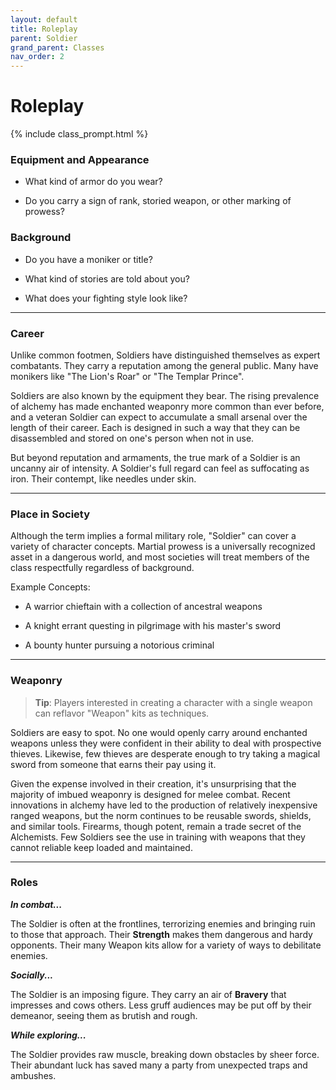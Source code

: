 ```yaml
---
layout: default
title: Roleplay
parent: Soldier
grand_parent: Classes
nav_order: 2
---
```


# Roleplay

{% include class_prompt.html %}

### Equipment and Appearance

- What kind of armor do you wear?

- Do you carry a sign of rank, storied weapon, or other marking of prowess?

### Background

- Do you have a moniker or title?

- What kind of stories are told about you?

- What does your fighting style look like?

---

### Career

Unlike common footmen, Soldiers have distinguished themselves as expert combatants. They carry a reputation among the general public. Many have monikers like "The Lion's Roar" or "The Templar Prince".

Soldiers are also known by the equipment they bear. The rising prevalence of alchemy has made enchanted weaponry more common than ever before, and a veteran Soldier can expect to accumulate a small arsenal over the length of their career. Each is designed in such a way that they can be disassembled and stored on one's person when not in use.

But beyond reputation and armaments, the true mark of a Soldier is an uncanny air of intensity. A Soldier's full regard can feel as suffocating as iron. Their contempt, like needles under skin.

<!-- A Soldier starts their career as an ordinary fighter. A conscript in a noble's army, or a vagabond in a bandit camp are both common origins. They learn their way around a weapon and might have a few skirmishes under their belt. But there is a moment when _something_ changes. For some it's a near-death experience. For others, a glorious victory against the odds. Whatever the cause, they are never quite the same after.

Soldiers are marked. By the grudges of their enemies, by the reputation they've earned in battle, or (according to some) by dark spirits. They wear an air of danger, or perhaps **<span style="color: {{ site.soldier_color }}">Bravery</span>**, that presses against the senses of those around them. A Soldier's full regard can feel as suffocating as iron. Their contempt, like needles under skin. And their praise, like the sun itself.

Unless they let their emotions run wild, a Soldier appears the same as any other knight errant or sellsword. A touch luckier, they claim. A little more skilled than others, they boast. But in their heart of hearts a Soldier knows that they're different. Whatever mark they carry bears them forward towards greater glory or brutal death. -->

---

### Place in Society

Although the term implies a formal military role, "Soldier" can cover a variety of character concepts. Martial prowess is a universally recognized asset in a dangerous world, and most societies will treat members of the class respectfully regardless of background.

Example Concepts:

- A warrior chieftain with a collection of ancestral weapons

- A knight errant questing in pilgrimage with his master's sword

- A bounty hunter pursuing a notorious criminal

---

### Weaponry

> **Tip**: Players interested in creating a character with a single weapon can reflavor "Weapon" kits as techniques.

Soldiers are easy to spot. No one would openly carry around enchanted weapons unless they were confident in their ability to deal with prospective thieves. Likewise, few thieves are desperate enough to try taking a magical sword from someone that earns their pay using it.

Given the expense involved in their creation, it's unsurprising that the majority of imbued weaponry is designed for melee combat. Recent innovations in alchemy have led to the production of relatively inexpensive ranged weapons, but the norm continues to be reusable swords, shields, and similar tools. Firearms, though potent, remain a trade secret of the Alchemists. Few Soldiers see the use in training with weapons that they cannot reliable keep loaded and maintained.

---

### Roles

**_In combat..._**

The Soldier is often at the frontlines, terrorizing enemies and bringing ruin to those that approach. Their **<span style="color: {{ site.soldier_color }}">Strength</span>** makes them dangerous and hardy opponents. Their many Weapon kits allow for a variety of ways to debilitate enemies.

**_Socially..._**

The Soldier is an imposing figure. They carry an air of **<span style="color: {{ site.soldier_color }}">Bravery</span>** that impresses and cows others. Less gruff audiences may be put off by their demeanor, seeing them as brutish and rough.

**_While exploring..._**

The Soldier provides raw muscle, breaking down obstacles by sheer force. Their abundant luck has saved many a party from unexpected traps and ambushes.
